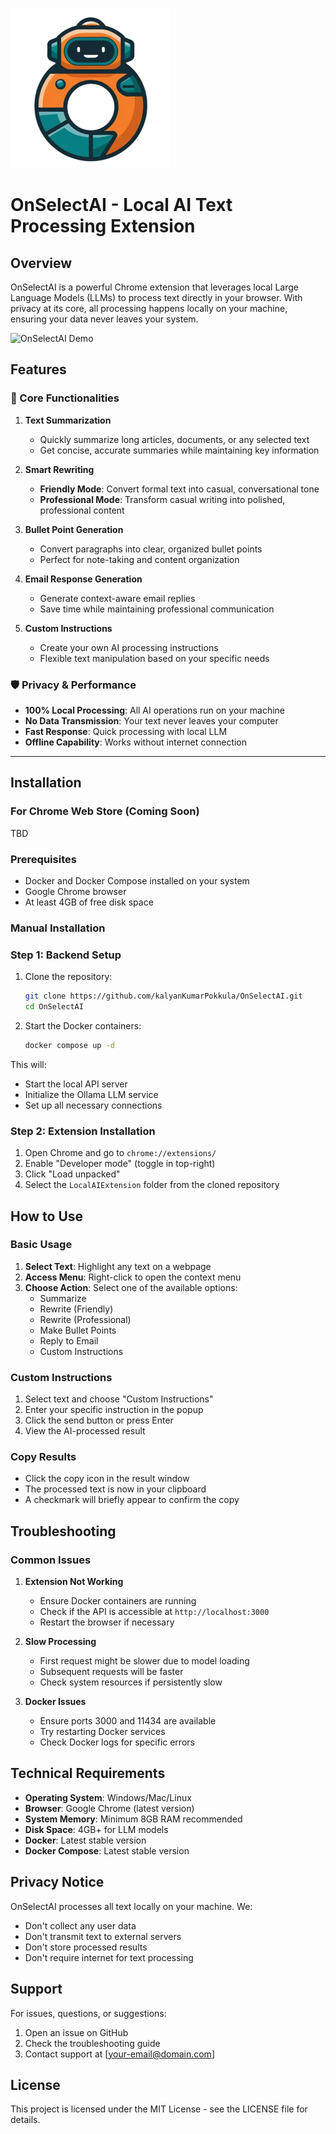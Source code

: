 ![OnSelectAI Logo](/Client/assets/productIcon-16.png)

# OnSelectAI - Local AI Text Processing Extension

## Overview

OnSelectAI is a powerful Chrome extension that leverages local Large Language Models (LLMs) to process text directly in your browser. With privacy at its core, all processing happens locally on your machine, ensuring your data never leaves your system.

![OnSelectAI Demo](/Client/assets/productDemo.gif)

## Features

### 🎯 Core Functionalities

1. **Text Summarization**

   - Quickly summarize long articles, documents, or any selected text
   - Get concise, accurate summaries while maintaining key information

2. **Smart Rewriting**

   - **Friendly Mode**: Convert formal text into casual, conversational tone
   - **Professional Mode**: Transform casual writing into polished, professional content

3. **Bullet Point Generation**

   - Convert paragraphs into clear, organized bullet points
   - Perfect for note-taking and content organization

4. **Email Response Generation**

   - Generate context-aware email replies
   - Save time while maintaining professional communication

5. **Custom Instructions**
   - Create your own AI processing instructions
   - Flexible text manipulation based on your specific needs

### 🛡️ Privacy & Performance

- **100% Local Processing**: All AI operations run on your machine
- **No Data Transmission**: Your text never leaves your computer
- **Fast Response**: Quick processing with local LLM
- **Offline Capability**: Works without internet connection

---

## Installation

### For Chrome Web Store (Coming Soon)

TBD

### Prerequisites

- Docker and Docker Compose installed on your system
- Google Chrome browser
- At least 4GB of free disk space

### Manual Installation

### Step 1: Backend Setup

1. Clone the repository:

   ```bash
   git clone https://github.com/kalyanKumarPokkula/OnSelectAI.git
   cd OnSelectAI
   ```

2. Start the Docker containers:

   ```bash
   docker compose up -d
   ```

This will:

- Start the local API server
- Initialize the Ollama LLM service
- Set up all necessary connections

### Step 2: Extension Installation

1. Open Chrome and go to `chrome://extensions/`
2. Enable "Developer mode" (toggle in top-right)
3. Click "Load unpacked"
4. Select the `LocalAIExtension` folder from the cloned repository

## How to Use

### Basic Usage

1. **Select Text**: Highlight any text on a webpage
2. **Access Menu**: Right-click to open the context menu
3. **Choose Action**: Select one of the available options:
   - Summarize
   - Rewrite (Friendly)
   - Rewrite (Professional)
   - Make Bullet Points
   - Reply to Email
   - Custom Instructions

### Custom Instructions

1. Select text and choose "Custom Instructions"
2. Enter your specific instruction in the popup
3. Click the send button or press Enter
4. View the AI-processed result

### Copy Results

- Click the copy icon in the result window
- The processed text is now in your clipboard
- A checkmark will briefly appear to confirm the copy

## Troubleshooting

### Common Issues

1. **Extension Not Working**

   - Ensure Docker containers are running
   - Check if the API is accessible at `http://localhost:3000`
   - Restart the browser if necessary

2. **Slow Processing**

   - First request might be slower due to model loading
   - Subsequent requests will be faster
   - Check system resources if persistently slow

3. **Docker Issues**
   - Ensure ports 3000 and 11434 are available
   - Try restarting Docker services
   - Check Docker logs for specific errors

## Technical Requirements

- **Operating System**: Windows/Mac/Linux
- **Browser**: Google Chrome (latest version)
- **System Memory**: Minimum 8GB RAM recommended
- **Disk Space**: 4GB+ for LLM models
- **Docker**: Latest stable version
- **Docker Compose**: Latest stable version

## Privacy Notice

OnSelectAI processes all text locally on your machine. We:

- Don't collect any user data
- Don't transmit text to external servers
- Don't store processed results
- Don't require internet for text processing

## Support

For issues, questions, or suggestions:

1. Open an issue on GitHub
2. Check the troubleshooting guide
3. Contact support at [your-email@domain.com]

## License

This project is licensed under the MIT License - see the LICENSE file for details.
